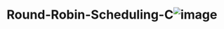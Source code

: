 # Round-Robin-Scheduling-C![image](https://user-images.githubusercontent.com/63304179/214660859-d676b992-ad53-433d-93e8-fd50bad99cbd.png)
